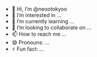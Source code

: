 - 👋 Hi, I’m @neootokyoo
- 👀 I’m interested in ...
- 🌱 I’m currently learning ...
- 💞️ I’m looking to collaborate on ...
- 📫 How to reach me ...
- 😄 Pronouns: ...
- ⚡ Fun fact: ...

<!---
neootokyoo/neootokyoo is a ✨ special ✨ repository because its `README.md` (this file) appears on your GitHub profile.
You can click the Preview link to take a look at your changes.
--->
